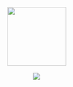 <div align="center"> <img height="137px" src="https://github-readme-stats.vercel.app/api?username=itmahy&hide_title=true&hide_border=true&show_icons=trueline_height=21&text_color=000&icon_color=000&bg_color=0,ea6161,ffc64d,fffc4d,52fa5a&theme=graywhite" /> </div> 

<div align="center"> <img src="https://github-readme-stats.vercel.app/api/top-langs/?username=itmahy&hide_title=true&hide_border=true&layout=compact&langs_count=6&text_color=000&icon_color=fff&bg_color=0,52fa5a,4dfcff,c64dff&theme=graywhite" /> </div> 
